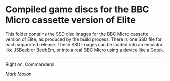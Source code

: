 # Compiled game discs for the BBC Micro cassette version of Elite

This folder contains the SSD disc images for the BBC Micro cassette version of Elite, as produced by the build process. There is one SSD file for each supported release. These SSD images can be loaded into an emulator like JSBeeb or BeebEm, or into a real BBC Micro using a device like a Gotek.

---

Right on, Commanders!

_Mark Moxon_
